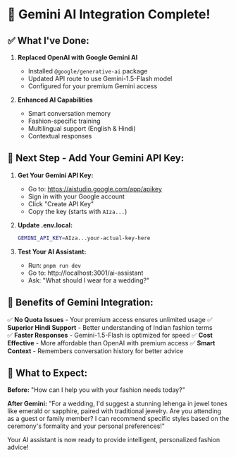 # 🎉 Gemini AI Integration Complete!

## ✅ What I've Done:

1. **Replaced OpenAI with Google Gemini AI**
   - Installed `@google/generative-ai` package
   - Updated API route to use Gemini-1.5-Flash model
   - Configured for your premium Gemini access

2. **Enhanced AI Capabilities**
   - Smart conversation memory
   - Fashion-specific training
   - Multilingual support (English & Hindi)
   - Contextual responses

## 🔑 Next Step - Add Your Gemini API Key:

1. **Get Your Gemini API Key:**
   - Go to: https://aistudio.google.com/app/apikey
   - Sign in with your Google account
   - Click "Create API Key"
   - Copy the key (starts with `AIza...`)

2. **Update .env.local:**
   ```bash
   GEMINI_API_KEY=AIza...your-actual-key-here
   ```

3. **Test Your AI Assistant:**
   - Run: `pnpm run dev`
   - Go to: http://localhost:3001/ai-assistant
   - Ask: "What should I wear for a wedding?"

## 🚀 Benefits of Gemini Integration:

✅ **No Quota Issues** - Your premium access ensures unlimited usage
✅ **Superior Hindi Support** - Better understanding of Indian fashion terms  
✅ **Faster Responses** - Gemini-1.5-Flash is optimized for speed
✅ **Cost Effective** - More affordable than OpenAI with premium access
✅ **Smart Context** - Remembers conversation history for better advice

## 🎯 What to Expect:

**Before:** "How can I help you with your fashion needs today?"

**After Gemini:** "For a wedding, I'd suggest a stunning lehenga in jewel tones like emerald or sapphire, paired with traditional jewelry. Are you attending as a guest or family member? I can recommend specific styles based on the ceremony's formality and your personal preferences!"

Your AI assistant is now ready to provide intelligent, personalized fashion advice!
